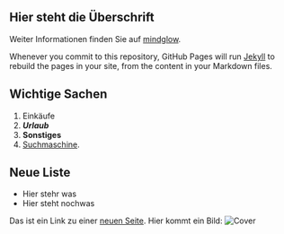 ## Hier steht die Überschrift

Weiter Informationen finden Sie auf [mindglow](https://www.mindglow.de).

Whenever you commit to this repository, GitHub Pages will run [Jekyll](https://jekyllrb.com/) to rebuild the pages in your site, from the content in your Markdown files.

## Wichtige Sachen
1. Einkäufe
2. ___Urlaub___
3. __Sonstiges__
4. [Suchmaschine](https://www.google.com).

## __Neue Liste__
- Hier stehr was
- Hier steht nochwas

Das ist ein Link zu einer [neuen Seite](../NEW.md).
Hier kommt ein Bild: ![Cover](https://exystence.net/wp-content/uploads/2022/02/Robbie-Lee-300x300.jpg)


